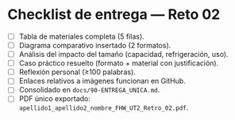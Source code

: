 # Checklist de entrega — Reto 02

- [ ] Tabla de materiales completa (5 filas).
- [ ] Diagrama comparativo insertado (2 formatos).
- [ ] Análisis del impacto del tamaño (capacidad, refrigeración, uso).
- [ ] Caso práctico resuelto (formato + material con justificación).
- [ ] Reflexión personal (≥100 palabras).
- [ ] Enlaces relativos a imágenes funcionan en GitHub.
- [ ] Consolidado en `docs/90-ENTREGA_UNICA.md`.
- [ ] PDF único exportado: `apellido1_apellido2_nombre_FHW_UT2_Retro_02.pdf`.
